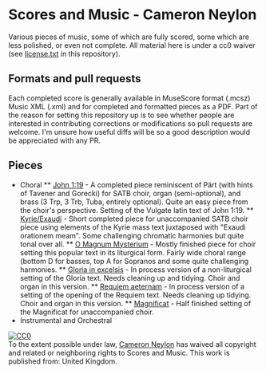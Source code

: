 Scores and Music - Cameron Neylon
=================================

Various pieces of music, some of which are fully scored, some which are less polished, or 
even not complete. All material here is under a cc0 waiver 
(see [license.txt](../license.txt) in this 
repository). 

Formats and pull requests
-------------------------

Each completed score is generally available in MuseScore format (.mcsz) Music XML 
(.xml) and for completed and formatted pieces as a PDF. Part of the reason for
setting this repository up is to see whether people are interested in contributing
corrections or modifications so pull requests are welcome. I'm unsure how useful
diffs will be so a good description would be appreciated with any PR.

Pieces
------

* Choral
** [John 1:19](../John1-19/) - A completed piece reminiscent of Pärt (with hints of 
Tavener and Gorecki) 
for SATB choir, organ (semi-optional), and brass (3 Trp, 3 Trb, Tuba, entirely optional). 
Quite an easy piece from the choir's perspective. Setting of the Vulgate latin text of
John 1:19.
** [Kyrie/Exaudi](../Kyrie-Exaudi) - Short completed piece for unaccompanied SATB choir 
piece using 
elements of the Kyrie mass text juxtaposed with "Exaudi orationem meam". Some 
challenging chromatic harmonies but quite tonal over all. 
** [O Magnum Mysterium](../Magnum_Mysterium) - Mostly finished piece for choir setting 
this popular text in
its liturgical form. Fairly wide choral range (bottom D for basses, top A for 
Sopranos and some quite challenging harmonies.
** [Gloria in excelsis](../Gloria_in_Excelsis) - In process version of a non-liturgical 
setting of the Gloria
text. Needs cleaning up and tidying. Choir and organ in this version.
** [Requiem aeternam](../Requiem_Aeternam) - In process version of a setting of the 
opening of the Requiem 
text. Needs cleaning up tidying. Choir and organ in this version.
** [Magnificat](../Magnificat) - Half finished setting of the Magnificat for 
unaccompanied choir. 
* Instrumental and Orchestral


<p xmlns:dct="http://purl.org/dc/terms/" xmlns:vcard="http://www.w3.org/2001/vcard-rdf/3.0#">
  <a rel="license"
     href="http://creativecommons.org/publicdomain/zero/1.0/">
    <img src="http://i.creativecommons.org/p/zero/1.0/88x31.png" style="border-style: none;" alt="CC0" />
  </a>
  <br />
  To the extent possible under law,
  <a rel="dct:publisher"
     href="cameronneylon.net">
    <span property="dct:title">Cameron Neylon</span></a>
  has waived all copyright and related or neighboring rights to
  <span property="dct:title">Scores and Music</span>.
This work is published from:
<span property="vcard:Country" datatype="dct:ISO3166"
      content="GB" about="cameronneylon.net">
  United Kingdom</span>.
</p>